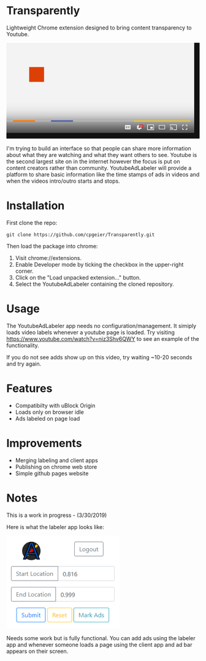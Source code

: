 # Transparently

Lightweight Chrome extension designed to bring content transparency to Youtube. 

![Concept Art](/images/design.png)

I'm trying to build an interface so that people can share more information about what they are watching and what they want others to see. Youtube is the second largest site on in the internet however the focus is put on content creators rather than community. YoutubeAdLabeler will provide a platform to share basic information like the time stamps of ads in videos and when the videos intro/outro starts and stops. 

# Installation

First clone the repo:
```
git clone https://github.com/cpgeier/Transparently.git
```
Then load the package into chrome:
1. Visit chrome://extensions.
2. Enable Developer mode by ticking the checkbox in the upper-right corner.
3. Click on the "Load unpacked extension..." button.
4. Select the YoutubeAdLabeler containing the cloned repository.

# Usage

The YoutubeAdLabeler app needs no configuration/management. It simiply loads video labels whenever a youtube page is loaded. Try visiting https://www.youtube.com/watch?v=niz3Shv6QWY to see an example of the functionality.

If you do not see adds show up on this video, try waiting ~10-20 seconds and try again.

# Features

- Compatibilty with uBlock Origin
- Loads only on browser idle
- Ads labeled on page load

# Improvements

- Merging labeling and client apps
- Publishing on chrome web store
- Simple github pages website

# Notes

This is a work in progress - (3/30/2019)

Here is what the labeler app looks like:

![Labeler](/images/labeler.png)

Needs some work but is fully functional. You can add ads using the labeler app and whenever someone loads a page using the client app and ad bar appears on their screen.
